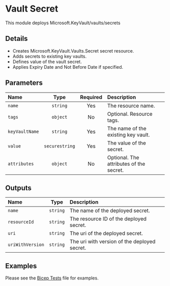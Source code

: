 # Vault Secret

This module deploys Microsoft.KeyVault/vaults/secrets

## Details

- Creates Microsoft.KeyVault.Vaults.Secret secret resource.
- Adds secrets to existing key vaults.
- Defines value of the vault secret.
- Applies Expiry Date and Not Before Date if specified.

## Parameters

| Name           | Type           | Required | Description                             |
| :------------- | :------------: | :------: | :-------------------------------------- |
| `name`         | `string`       | Yes      | The resource name.                      |
| `tags`         | `object`       | No       | Optional. Resource tags.                |
| `keyVaultName` | `string`       | Yes      | The name of the existing key vault.     |
| `value`        | `securestring` | Yes      | The value of the secret.                |
| `attributes`   | `object`       | No       | Optional. The attributes of the secret. |

## Outputs

| Name             | Type     | Description                                  |
| :--------------- | :------: | :------------------------------------------- |
| `name`           | `string` | The name of the deployed secret.             |
| `resourceId`     | `string` | The resource ID of the deployed secret.      |
| `uri`            | `string` | The uri of the deployed secret.              |
| `uriWithVersion` | `string` | The uri with version of the deployed secret. |

## Examples

Please see the [Bicep Tests](test/main.test.bicep) file for examples.
